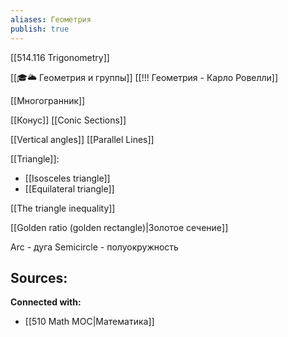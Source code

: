 ```yaml
---
aliases: Геометрия
publish: true
---
```


[[514.116 Trigonometry]]



[[🎓🌥️ Геометрия и группы]]
[[!!! Геометрия - Карло Ровелли]]

[[Многогранник]]

[[Конус]]
[[Conic Sections]]

[[Vertical angles]]
[[Parallel Lines]]

[[Triangle]]:
- [[Isosceles triangle]]
- [[Equilateral triangle]]

[[The triangle inequality]]

[[Golden ratio (golden rectangle)|Золотое сечение]]


Arc - дуга
Semicircle - полуокружность




**Sources:**
- 


**Connected with:**
- [[510 Math MOC|Математика]]


